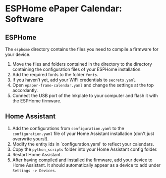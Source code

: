 # ESPHome ePaper Calendar: Software
## ESPHomeThe `esphome` directory contains the files you need to compile a firmware for your device. 1. Move the files and folders contained in the directory to the directory containing the configuration files of your ESPHome installation.2. Add the required fonts to the folder `fonts`.3. If you haven’t yet, add your WiFi credentials to `secrets.yaml`.4. Open `epaper-frame-calendar.yaml` and change the settings at the top accordantly.3. Connect the USB port of the Inkplate to your computer and flash it with the ESPHome firmware.## Home Assistant1. Add the configurations from `configuration.yaml` to the `configuration.yaml` file of your Home Assistant installation (don't just overwrite yours!).2. Modify the entity ids in `configuration.yaml' to reflect your calendars. 2. Copy the `python_scripts` folder into your Home Assistant config folder.3. Restart Home Assistant.4. After having compiled and installed the firmware, add your device to Home Assistant. It should automatically appear as a device to add under `Settings -> Devices`.